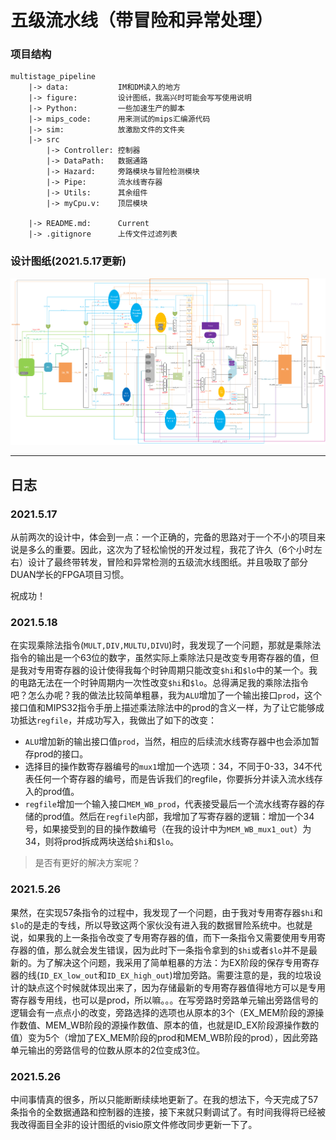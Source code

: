 # 五级流水线（带冒险和异常处理）

### 项目结构

```
multistage_pipeline
	|-> data:		 	IM和DM读入的地方
	|-> figure:      	设计图纸，我高兴时可能会写写使用说明
	|-> Python:		 	一些加速生产的脚本
	|-> mips_code:   	用来测试的mips汇编源代码
	|-> sim:		 	放激励文件的文件夹
	|-> src
		|-> Controller: 控制器
		|-> DataPath:   数据通路
		|-> Hazard:		旁路模块与冒险检测模块
		|-> Pipe:		流水线寄存器
		|-> Utils:		其余组件
		|-> myCpu.v:	顶层模块
	
	|-> README.md:   	Current 
	|-> .gitignore		上传文件过滤列表
```

### 设计图纸(2021.5.17更新)

![](./figure/五级流水线.png)



---

## 日志

### 2021.5.17

从前两次的设计中，体会到一点：一个正确的，完备的思路对于一个不小的项目来说是多么的重要。因此，这次为了轻松愉悦的开发过程，我花了许久（6个小时左右）设计了最终带转发，冒险和异常检测的五级流水线图纸。并且吸取了部分DUAN学长的FPGA项目习惯。

祝成功！


### 2021.5.18

在实现乘除法指令(`MULT,DIV,MULTU,DIVU`)时，我发现了一个问题，那就是乘除法指令的输出是一个63位的数字，虽然实际上乘除法只是改变专用寄存器的值，但是我对专用寄存器的设计使得我每个时钟周期只能改变`$hi`和`$lo`中的某一个。我的电路无法在一个时钟周期内一次性改变`$hi`和`$lo`。总得满足我的乘除法指令吧？怎么办呢？我的做法比较简单粗暴，我为`ALU`增加了一个输出接口`prod`，这个接口值和MIPS32指令手册上描述乘法除法中的prod的含义一样，为了让它能够成功抵达`regfile`，并成功写入，我做出了如下的改变：

- `ALU`增加新的输出接口值`prod`，当然，相应的后续流水线寄存器中也会添加暂存prod的接口。
- 选择目的操作数寄存器编号的`mux1`增加一个选项：34，不同于0-33，34不代表任何一个寄存器的编号，而是告诉我们的regfile，你要拆分并读入流水线存入的prod值。
- `regfile`增加一个输入接口`MEM_WB_prod`，代表接受最后一个流水线寄存器的存储的prod值。然后在`regfile`内部，我增加了写寄存器的逻辑：增加一个34号，如果接受到的目的操作数编号（在我的设计中为`MEM_WB_mux1_out`）为34，则将prod拆成两块送给`$hi`和`$lo`。

> 是否有更好的解决方案呢？

### 2021.5.26

果然，在实现57条指令的过程中，我发现了一个问题，由于我对专用寄存器`$hi`和`$lo`的是走的专线，所以导致这两个家伙没有进入我的数据冒险系统中。也就是说，如果我的上一条指令改变了专用寄存器的值，而下一条指令又需要使用专用寄存器的值，那么就会发生错误，因为此时下一条指令拿到的`$hi`或者`$lo`并不是最新的。为了解决这个问题，我采用了简单粗暴的方法：为EX阶段的保存专用寄存器的线(`ID_EX_low_out`和`ID_EX_high_out`)增加旁路。需要注意的是，我的垃圾设计的缺点这个时候就体现出来了，因为存储最新的专用寄存器值得地方可以是专用寄存器专用线，也可以是prod，所以嘛。。。在写旁路时旁路单元输出旁路信号的逻辑会有一点点小的改变，旁路选择的选项也从原本的3个（EX_MEM阶段的源操作数值、MEM_WB阶段的源操作数值、原本的值，也就是ID_EX阶段源操作数的值）变为5个（增加了EX_MEM阶段的prod和MEM_WB阶段的prod），因此旁路单元输出的旁路信号的位数从原本的2位变成3位。


### 2021.5.26

中间事情真的很多，所以只能断断续续地更新了。在我的想法下，今天完成了57条指令的全数据通路和控制器的连接，接下来就只剩调试了。有时间我得将已经被我改得面目全非的设计图纸的visio原文件修改同步更新一下了。

